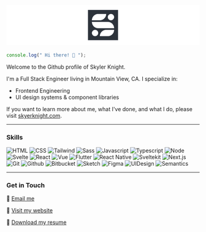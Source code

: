 [![Github Profile Header for Skyler Knight](https://github.com/skylerknight/skylerknight/raw/main/Skyler_Knight_Github_Profile_Header.png)](https://skylerknight.com)

```javascript
console.log(" Hi there! 👋 ");
```


Welcome to the Github profile of Skyler Knight.

I'm a Full Stack Engineer living in Mountain View, CA.
I specialize in:

- Frontend Engineering
- UI design systems & component libraries

If you want to learn more about me, what I've done, and what I do, please visit [skyerknight.com](https://www.skylerknight.com).

---

### Skills

![HTML](https://img.shields.io/badge/code-HTML-DC4A25)
![CSS](https://img.shields.io/badge/code-CSS-244BDD)
![Tailwind](https://img.shields.io/badge/code-Tailwind-38BDF9)
![Sass](https://img.shields.io/badge/code-Sass-f07178)
![Javascript](https://img.shields.io/badge/code-Javascript-EDD71C)
![Typescript](https://img.shields.io/badge/code-Typescript-0076C6)
![Node](https://img.shields.io/badge/code-Node-046E01)
![Svelte](https://img.shields.io/badge/code-Svelte-FF3E00)
![React](https://img.shields.io/badge/code-React-149ECA)
![Vue](https://img.shields.io/badge/code-Vue-40B883)
![Flutter](https://img.shields.io/badge/mobile-Flutter-005496)
![React Native](https://img.shields.io/badge/mobile-ReactNative-149ECA)
![Sveltekit](https://img.shields.io/badge/framework-Sveltekit-FF3E00)
![Next.js](https://img.shields.io/badge/framework-Next.js-2D333B)
![Git](https://img.shields.io/badge/vc-Git-E84E32)
![Github](https://img.shields.io/badge/vc-Github-616161)
![Bitbucket](https://img.shields.io/badge/vc-Bitbucket-0147CA)
![Sketch](https://img.shields.io/badge/software-Sketch-DC4A25)
![Figma](https://img.shields.io/badge/software-Figma-9C57F6)
![UIDesign](https://img.shields.io/badge/skill-UIDesign-2D333B)
![Semantics](https://img.shields.io/badge/skill-Semantics-2D333B)

---

### Get in Touch

📧  [Email me](mailto:skylerknight.dev@gmail.com)

📓  [Visit my website](https://www.skylerknight.com)

📝  [Download my resume](https://www.skylerknight.com/skylerknight-resume.pdf)


<!--
**skylerknight/skylerknight** is a ✨ _special_ ✨ repository because its `README.md` (this file) appears on your GitHub profile.

Here are some ideas to get you started:

- 🔭 I’m currently working on ...
- 🌱 I’m currently learning ...
- 👯 I’m looking to collaborate on ...
- 🤔 I’m looking for help with ...
- 💬 Ask me about ...
- 📫 How to reach me: ...
- 😄 Pronouns: ...
- ⚡ Fun fact: ...
-->
